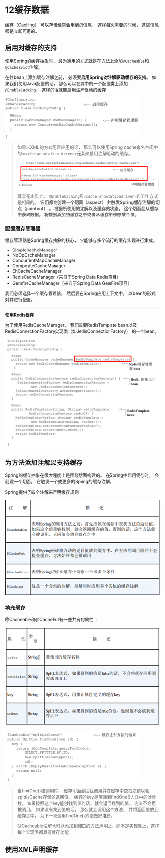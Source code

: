 # 12缓存数据

缓存（Caching） 可以存储经常会用到的信息， 这样每次需要的时候， 这些信息都是立即可用的。   

## 启用对缓存的支持  

使用Spring的缓存抽象时， 最为通用的方式就是在方法上添加`@Cacheable`和`@CacheEvict`注解。   

在往bean上添加缓存注解之前， 必须要**启用Spring对注解驱动缓存的支持**。 如果我们使用Java配置的话， 那么可以在其中的一个配置类上添加`@EnableCaching`， 这样的话就能启用注解驱动的缓存  

![image-20200511180648176](12缓存数据.assets/image-20200511180648176.png)

> 如果以XML的方式配置应用的话， 那么可以使用Spring cache命名空间中的`<cache:annotation-driven>`元素来启用注解驱动的缓存。  
>
> ![image-20200511180719575](12缓存数据.assets/image-20200511180719575.png)
>
> 其实在本质上， `@EnableCaching`和`<cache:annotationdriven>`的工作方式是相同的。 **它们都会创建一个切面（aspect） 并触发Spring缓存注解的切点（pointcut） 。 根据所使用的注解以及缓存的状态， 这个切面会从缓存中获取数据， 将数据添加到缓存之中或者从缓存中移除某个值。**  

### 配置缓存管理器

缓存管理器是Spring缓存抽象的核心， 它能够与多个流行的缓存实现进行集成。  

- SimpleCacheManager
- NoOpCacheManager
- ConcurrentMapCacheManager
- CompositeCacheManager
- EhCacheCacheManager  
- RedisCacheManager（来自于Spring Data Redis项目）
- GemfireCacheManager（来自于Spring Data GemFire项目）  

我们必须选择一个缓存管理器， 然后要在Spring应用上下文中， 以bean的形式对其进行配置。  

---

**使用Redis缓存**  

为了使用RedisCacheManager， 我们需要RedisTemplate bean以及RedisConnectionFactory实现类（如JedisConnectionFactory） 的一个bean。  

![image-20200511181026537](12缓存数据.assets/image-20200511181026537.png)

## 为方法添加注解以支持缓存  

Spring的缓存抽象在很大程度上是围绕切面构建的。 在Spring中启用缓存时， 会创建一个切面， 它触发一个或更多的Spring的缓存注解。   

Spring提供了四个注解来声明缓存规则  ：

![image-20200511181308011](12缓存数据.assets/image-20200511181308011.png)

### 填充缓存  

@Cacheable和@CachePut有一些共有的属性  ：

![image-20200511181546266](12缓存数据.assets/image-20200511181546266.png)

![image-20200511181602847](12缓存数据.assets/image-20200511181602847.png)

> 当findOne()被调用时， 缓存切面会拦截调用并在缓存中查找之前以名spittleCache存储的返回值。 缓存的key是传递到findOne()方法中的id参数。 如果按照这个key能够找到值的话，就会返回找到的值， 方法不会再被调用。 如果没有找到值的话， 那么就会调用这个方法， 并将返回值放到缓存之中， 为下一次调用findOne()方法做好准备。  
>
> @Cacheable注解也可以添加到接口的方法声明上，而不是实现类上，这样每个实现类都具有缓存功能











## 使用XML声明缓存  